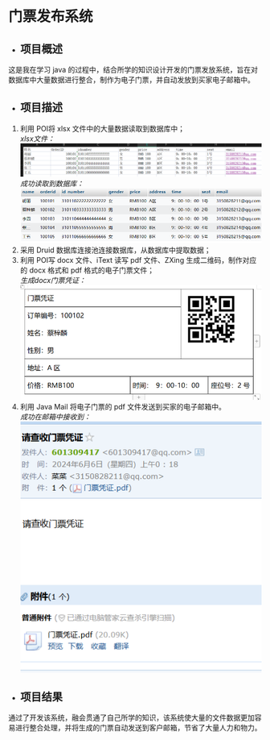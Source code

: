 # 门票发布系统
* ## 项目概述
这是我在学习 java  的过程中，结合所学的知识设计开发的门票发放系统，旨在对数据库中大量数据进行整合，制作为电子门票，并自动发放到买家电子邮箱中。
* ## 项目描述
1. 利用 POI将 xlsx  文件中的大量数据读取到数据库中；  
*xlsx文件：*
![xlsx文件](IMG/img.png)  
*成功读取到数据库：*
![MySQL](IMG/img_1.png)
2. 采用 Druid  数据库连接池连接数据库，从数据库中提取数据；  
3. 利用 POI写 docx  文件、iText  读写 pdf  文件、ZXing  生成二维码，制作对应的 docx  格式和 pdf  格式的电子门票文件；  
*生成docx门票凭证：*
![DOCX.png](IMG/img_2.png)
4. 利用 Java Mail  将电子门票的 pdf  文件发送到买家的电子邮箱中。  
*成功在邮箱中接收到：*
![邮箱签收](IMG/img_3.png)
* ## 项目结果
通过了开发该系统，融会贯通了自己所学的知识，该系统使大量的文件数据更加容易进行整合处理，并将生成的门票自动发送到客户邮箱，节省了大量人力和物力。